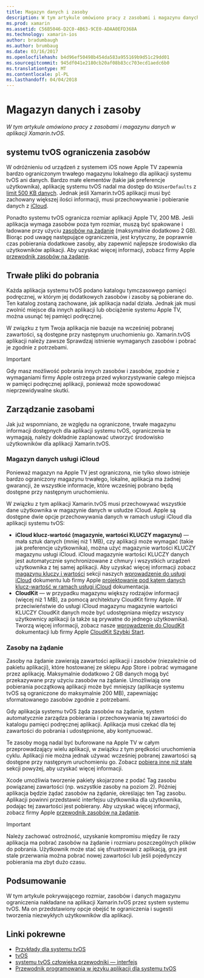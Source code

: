 ```yaml
---
title: Magazyn danych i zasoby
description: W tym artykule omówiono pracy z zasobami i magazynu danych w aplikacji Xamarin.tvOS.
ms.prod: xamarin
ms.assetid: C56B5046-D2C0-4B63-9CE0-ADAA0EFD368A
ms.technology: xamarin-ios
author: bradumbaugh
ms.author: brumbaug
ms.date: 03/16/2017
ms.openlocfilehash: b4d96ef50498b454da583a955169b9d51c29dd01
ms.sourcegitcommit: 945df041e2180cb20af08b83cc703ecd1aedc6b0
ms.translationtype: MT
ms.contentlocale: pl-PL
ms.lasthandoff: 04/04/2018
---
```

# <a name="resources-and-data-storage"></a>Magazyn danych i zasoby

_W tym artykule omówiono pracy z zasobami i magazynu danych w aplikacji Xamarin.tvOS._

<a name="tvOS-Resource-Limitations" />

## <a name="tvos-resource-limitations"></a>systemu tvOS ograniczenia zasobów

W odróżnieniu od urządzeń z systemem iOS nowe Apple TV zapewnia bardzo ograniczonym trwałego magazynu lokalnego dla aplikacji systemu tvOS ani danych. Bardzo małe elementów (takie jak preferencje użytkownika), aplikację systemu tvOS nadal ma dostęp do `NSUserDefaults` z [limit 500 KB danych](https://forums.developer.apple.com/message/50696#50696). Jednak jeśli Xamarin.tvOS aplikacji musi być zachowany większej ilości informacji, musi przechowywanie i pobieranie danych z [iCloud](#iCloud-Data-Storage).

Ponadto systemu tvOS ogranicza rozmiar aplikacji Apple TV, 200 MB. Jeśli aplikacja wymaga zasobów poza tym rozmiar, muszą być spakowane i ładowane przy użyciu [zasobów na żądanie](#On-Demand-Resources) (maksymalnie dodatkowo 2 GB). Biorąc pod uwagę następujące ograniczenia, jest krytyczny, że poprawnie czas pobierania dodatkowe zasoby, aby zapewnić najlepsze środowisko dla użytkowników aplikacji. Aby uzyskać więcej informacji, zobacz firmy Apple [przewodnik zasobów na żądanie](https://developer.apple.com/library/prerelease/tvos/documentation/FileManagement/Conceptual/On_Demand_Resources_Guide/index.html#//apple_ref/doc/uid/TP40015083).

<a name="Non-Persistent-Downloads" />

## <a name="non-persistent-downloads"></a>Trwałe pliki do pobrania

Każda aplikacja systemu tvOS podano katalogu tymczasowego pamięci podręcznej, w którym jej dodatkowych zasobów i zasoby są pobierane do. Ten katalog zostaną zachowane, jak aplikacja nadal działa. Jednak jak musi zwolnić miejsce dla innych aplikacji lub obciążenie systemu Apple TV, można usunąć tej pamięci podręcznej.

W związku z tym Twoja aplikacja nie bazuje na wcześniej pobranej zawartości, są dostępne przy następnym uruchomieniu go. Xamarin.tvOS aplikacji należy zawsze Sprawdzaj istnienie wymaganych zasobów i pobrać je zgodnie z potrzebami.

> [!IMPORTANT]
> Gdy masz możliwość pobrania innych zasobów i zasobów, zgodnie z wymaganiami firmy Apple ostrzega przed wykorzystywanie całego miejsca w pamięci podręcznej aplikacji, ponieważ może spowodować nieprzewidywalne skutki.




<a name="Managing-Resources" />

## <a name="managing-resources"></a>Zarządzanie zasobami

Jak już wspomniano, ze względu na ograniczone, trwałe magazynu informacji dostępnych dla aplikacji systemu tvOS, ograniczenia te wymagają, należy dokładnie zaplanować utworzyć środowisko użytkowników dla aplikacji Xamarin.tvOS.

<a name="iCloud-Data-Storage" />

### <a name="icloud-data-storage"></a>Magazyn danych usługi iCloud

Ponieważ magazyn na Apple TV jest ograniczona, nie tylko słowo istnieje bardzo ograniczony magazynu trwałego, lokalne, aplikacja ma żadnej gwarancji, że wszystkie informacje, które wcześniej pobrano będą dostępne przy następnym uruchomieniu.

W związku z tym aplikacji Xamarin.tvOS musi przechowywać wszystkie dane użytkownika w magazynie danych w usłudze iCloud. Apple są dostępne dwie opcje przechowywania danych w ramach usługi iCloud dla aplikacji systemu tvOS:

- **iCloud klucz-wartość (magazynie, wartości KLUCZY magazynu)** — mała sztuk danych (mniej niż 1 MB), czy aplikacji może wymagać (takie jak preferencje użytkownika), można użyć magazynie wartości KLUCZY magazynu usługi iCloud. iCloud magazynie wartości KLUCZY danych jest automatycznie synchronizowane z chmury i wszystkich urządzeń użytkownika z tej samej aplikacji. Aby uzyskać więcej informacji zobacz [magazynu kluczy i wartości](~/ios/data-cloud/introduction-to-icloud.md) sekcji naszych [wprowadzenie do usługi iCloud](~/ios/data-cloud/introduction-to-icloud.md) dokumentu lub firmy Apple [projektowanie pod kątem danych klucz-wartość w ramach usługi iCloud](https://developer.apple.com/library/prerelease/tvos/documentation/General/Conceptual/iCloudDesignGuide/Chapters/DesigningForKey-ValueDataIniCloud.html#//apple_ref/doc/uid/TP40012094-CH7) dokumentacja.
- **CloudKit** — w przypadku magazynu większy rodzajów informacji (więcej niż 1 MB), za pomocą architektury CloudKit firmy Apple. W przeciwieństwie do usługi iCloud magazynu magazynie wartości KLUCZY CloudKit danych może być udostępniana między wszyscy użytkownicy aplikacji (a także są prywatne do jednego użytkownika). Tworzą więcej informacji, zobacz nasze [wprowadzenie do CloudKit](~/ios/data-cloud/intro-to-cloudkit.md) dokumentacji lub firmy Apple [CloudKit Szybki Start](https://developer.apple.com/library/prerelease/tvos/documentation/DataManagement/Conceptual/CloudKitQuickStart/Introduction/Introduction.html#//apple_ref/doc/uid/TP40014987).

<a name="On-Demand-Resources" />

### <a name="on-demand-resources"></a>Zasoby na żądanie

Zasoby na żądanie zawierają zawartości aplikacji i zasobów (niezależnie od pakietu aplikacji), które hostowanej ze sklepu App Store i pobrać wymagane przez aplikację. Maksymalnie dodatkowo 2 GB danych mogą być przekazywane przy użyciu zasobów na żądanie. Umożliwiają one pobierania początkową aplikacji może być mniejszy (aplikacje systemu tvOS są ograniczone do maksymalnie 200 MB), zapewniając sformatowanego zasobów zgodnie z potrzebami.

Gdy aplikacja systemu tvOS żąda zasobów na żądanie, system automatycznie zarządza pobierania i przechowywania tej zawartości do katalogu pamięci podręcznej aplikacji. Aplikacja musi czekać dla tej zawartości do pobrania i udostępnione, aby kontynuować.

Te zasoby mogą nadal być buforowane na Apple TV w całym przeprowadzający wielu aplikacji, w związku z tym prędkości uruchomienia cyklu. Aplikacji nie można jednak używać wcześniej pobranej zawartości są dostępne przy następnym uruchomieniu go. Zobacz [pobiera inne niż stałe](#Non-Persistent-Downloads) sekcji powyżej, aby uzyskać więcej informacji.

Xcode umożliwia tworzenie pakiety skojarzone z podać Tag zasobu powiązanej zawartości (np. wszystkie zasoby na poziom 2). Później aplikacja będzie żądać zasobów na żądanie, określając ten Tag zasobu. Aplikacji powinni przedstawić interfejsu użytkownika dla użytkownika, podając tej zawartości jest pobierany. Aby uzyskać więcej informacji, zobacz firmy Apple [przewodnik zasobów na żądanie](https://developer.apple.com/library/prerelease/tvos/documentation/FileManagement/Conceptual/On_Demand_Resources_Guide/index.html#//apple_ref/doc/uid/TP40015083).

> [!IMPORTANT]
> Należy zachować ostrożność, uzyskanie kompromisu między ile razy aplikacja ma pobrać zasobów na żądanie i rozmiaru poszczególnych plików do pobrania. Użytkownik może stać się sfrustrowani z aplikacją, gra jest stale przerwania można pobrać nowej zawartości lub jeśli pojedynczy pobierania ma zbyt dużo czasu.




<a name="Summary" />

## <a name="summary"></a>Podsumowanie

W tym artykule pokrywającego rozmiar, zasobów i danych magazynu ograniczenia nakładane na aplikacji Xamarin.tvOS przez system systemu tvOS. Ma on przedstawiony opcje obejść te ograniczenia i sugestii tworzenia niezwykłych użytkowników dla aplikacji.



## <a name="related-links"></a>Linki pokrewne

- [Przykłady dla systemu tvOS](https://developer.xamarin.com/samples/tvos/all/)
- [tvOS](https://developer.apple.com/tvos/)
- [systemu tvOS człowieka przewodniki — interfejs](https://developer.apple.com/tvos/human-interface-guidelines/)
- [Przewodnik programowania w języku aplikacji dla systemu tvOS](https://developer.apple.com/library/prerelease/tvos/documentation/General/Conceptual/AppleTV_PG/)
